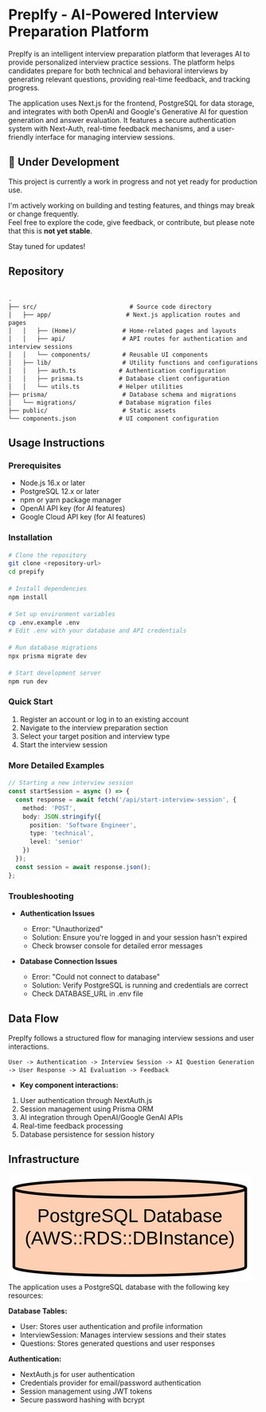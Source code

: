 # PrepIfy - AI-Powered Interview Preparation Platform

PrepIfy is an intelligent interview preparation platform that leverages AI to provide personalized interview practice sessions. The platform helps candidates prepare for both technical and behavioral interviews by generating relevant questions, providing real-time feedback, and tracking progress.

The application uses Next.js for the frontend, PostgreSQL for data storage, and integrates with both OpenAI and Google's Generative AI for question generation and answer evaluation. It features a secure authentication system with Next-Auth, real-time feedback mechanisms, and a user-friendly interface for managing interview sessions.

## 🚧 Under Development

This project is currently a work in progress and not yet ready for production use.

I'm actively working on building and testing features, and things may break or change frequently.  
Feel free to explore the code, give feedback, or contribute, but please note that this is **not yet stable**.

Stay tuned for updates!

## Repository 

```

.
├── src/                          # Source code directory
│   ├── app/                     # Next.js application routes and pages
│   │   ├── (Home)/             # Home-related pages and layouts
│   │   ├── api/                # API routes for authentication and interview sessions
│   │   └── components/         # Reusable UI components
│   ├── lib/                    # Utility functions and configurations
│   │   ├── auth.ts            # Authentication configuration
│   │   ├── prisma.ts          # Database client configuration
│   │   └── utils.ts           # Helper utilities
├── prisma/                     # Database schema and migrations
│   └── migrations/            # Database migration files
├── public/                     # Static assets
└── components.json            # UI component configuration
```

## Usage Instructions

### Prerequisites

- Node.js 16.x or later
- PostgreSQL 12.x or later
- npm or yarn package manager
- OpenAI API key (for AI features)
- Google Cloud API key (for AI features)

### Installation

```bash
# Clone the repository
git clone <repository-url>
cd prepify

# Install dependencies
npm install

# Set up environment variables
cp .env.example .env
# Edit .env with your database and API credentials

# Run database migrations
npx prisma migrate dev

# Start development server
npm run dev
```

### Quick Start

1. Register an account or log in to an existing account
2. Navigate to the interview preparation section
3. Select your target position and interview type
4. Start the interview session

### More Detailed Examples

```typescript
// Starting a new interview session
const startSession = async () => {
  const response = await fetch('/api/start-interview-session', {
    method: 'POST',
    body: JSON.stringify({
      position: 'Software Engineer',
      type: 'technical',
      level: 'senior'
    })
  });
  const session = await response.json();
};
```

### Troubleshooting

- **Authentication Issues**
  - Error: "Unauthorized"
  - Solution: Ensure you're logged in and your session hasn't expired
  - Check browser console for detailed error messages

- **Database Connection Issues**
  - Error: "Could not connect to database"
  - Solution: Verify PostgreSQL is running and credentials are correct
  - Check DATABASE_URL in .env file

## Data Flow

PrepIfy follows a structured flow for managing interview sessions and user interactions.

```ascii
User -> Authentication -> Interview Session -> AI Question Generation -> User Response -> AI Evaluation -> Feedback
```

- **Key component interactions:**

1. User authentication through NextAuth.js
2. Session management using Prisma ORM
3. AI integration through OpenAI/Google GenAI APIs
4. Real-time feedback processing
5. Database persistence for session history

## Infrastructure

![Infrastructure diagram](./docs/infra.svg)
The application uses a PostgreSQL database with the following key resources:

**Database Tables:**

- User: Stores user authentication and profile information
- InterviewSession: Manages interview sessions and their states
- Questions: Stores generated questions and user responses

**Authentication:**

- NextAuth.js for user authentication
- Credentials provider for email/password authentication
- Session management using JWT tokens
- Secure password hashing with bcrypt
